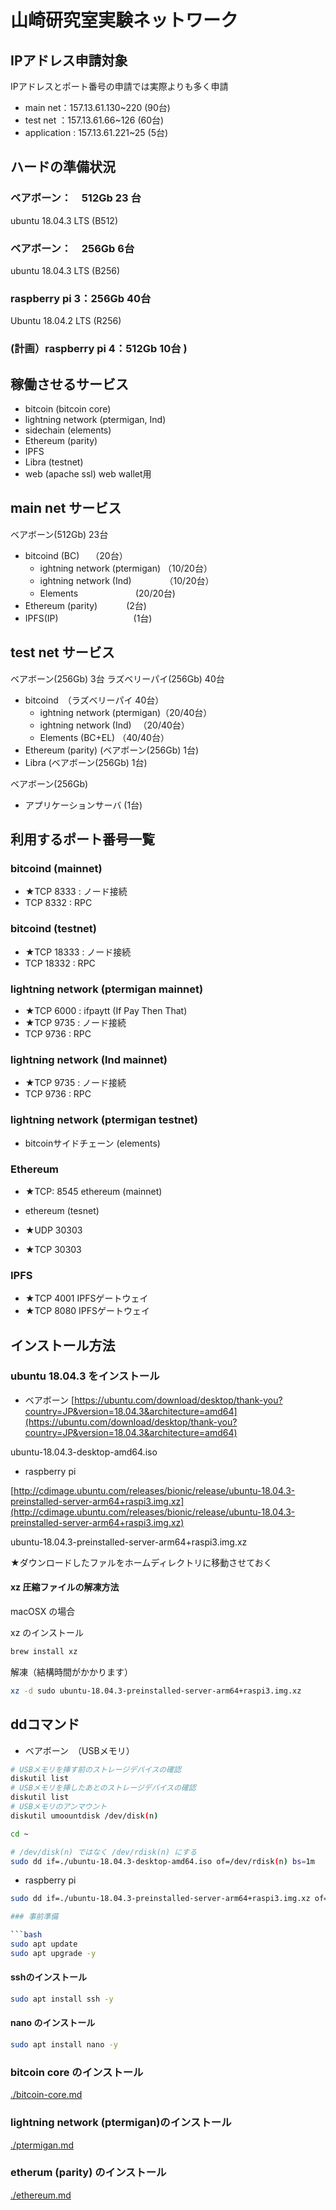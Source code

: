 # 山崎研究室実験ネットワーク

## IPアドレス申請対象

IPアドレスとポート番号の申請では実際よりも多く申請

* main net：157.13.61.130~220 (90台)
* test net   ：157.13.61.66~126   (60台)
* application : 157.13.61.221~25    (5台)

## ハードの準備状況

### ベアボーン：　512Gb 23 台 

ubuntu 18.04.3 LTS (B512)

### ベアボーン：　256Gb   6台 

ubuntu 18.04.3 LTS (B256)

### raspberry pi 3：256Gb 40台 

Ubuntu 18.04.2 LTS (R256)

### (計画）raspberry pi 4：512Gb 10台 )

## 稼働させるサービス

* bitcoin (bitcoin core)
* lightning network (ptermigan, Ind)
* sidechain (elements)
* Ethereum (parity)
* IPFS
* Libra (testnet)
* web (apache ssl) web wallet用

## main net サービス

ベアボーン(512Gb) 23台

* bitcoind (BC)　            （20台）
	* ightning network (ptermigan)   （10/20台）
	* ightning network (Ind) 　　　　（10/20台）
	* Elements 　　　　　　  (20/20台)
* Ethereum (parity)　　　     (2台)
* IPFS(IP) 　　　　　　　　 (1台)	

## test net サービス

ベアボーン(256Gb) 3台
ラズベリーパイ(256Gb) 40台

* bitcoind　（ラズベリーパイ 40台）
	* ightning network (ptermigan)（20/40台）
	* ightning network (Ind) 　（20/40台）
	* Elements (BC+EL) （40/40台）
* Ethereum (parity) (ベアボーン(256Gb) 1台)
* Libra (ベアボーン(256Gb) 1台)

ベアボーン(256Gb)
* アプリケーションサーバ (1台)

## 利用するポート番号一覧

### bitcoind (mainnet)

* ★TCP 8333 : ノード接続
* TCP 8332 : RPC

### bitcoind (testnet)

* ★TCP 18333 : ノード接続
* TCP 18332 : RPC

### lightning network (ptermigan mainnet)

* ★TCP 6000 	: ifpaytt (If Pay Then That)
* ★TCP 9735 	: ノード接続
* TCP 9736 	: RPC

### lightning network (lnd mainnet)

* ★TCP 9735 	: ノード接続
* TCP 9736 	: RPC

### lightning network (ptermigan testnet)

* bitcoinサイドチェーン (elements)

### Ethereum

* ★TCP: 8545  ethereum (mainnet)
* ethereum (tesnet)

* ★UDP 30303 
* ★TCP 30303

### IPFS

* ★TCP 4001 IPFSゲートウェイ
* ★TCP 8080 IPFSゲートウェイ

## インストール方法

### ubuntu 18.04.3 をインストール

* ベアボーン
[https://ubuntu.com/download/desktop/thank-you?country=JP&version=18.04.3&architecture=amd64](https://ubuntu.com/download/desktop/thank-you?country=JP&version=18.04.3&architecture=amd64)

ubuntu-18.04.3-desktop-amd64.iso

* raspberry pi

[http://cdimage.ubuntu.com/releases/bionic/release/ubuntu-18.04.3-preinstalled-server-arm64+raspi3.img.xz](http://cdimage.ubuntu.com/releases/bionic/release/ubuntu-18.04.3-preinstalled-server-arm64+raspi3.img.xz)

ubuntu-18.04.3-preinstalled-server-arm64+raspi3.img.xz

★ダウンロードしたファルをホームディレクトリに移動させておく

#### xz 圧縮ファイルの解凍方法

macOSX の場合

xz  のインストール

```bash
brew install xz
```

解凍（結構時間がかかります）

```bash
xz -d sudo ubuntu-18.04.3-preinstalled-server-arm64+raspi3.img.xz
```



## ddコマンド

* ベアボーン　（USBメモリ）

```bash
# USBメモリを挿す前のストレージデバイスの確認
diskutil list
# USBメモリを挿したあとのストレージデバイスの確認
diskutil list
# USBメモリのアンマウント
diskutil umoountdisk /dev/disk(n)
```


```bash
cd ~

# /dev/disk(n) ではなく /dev/rdisk(n) にする
sudo dd if=./ubuntu-18.04.3-desktop-amd64.iso of=/dev/rdisk(n) bs=1m
```

* raspberry pi

```bash
sudo dd if=./ubuntu-18.04.3-preinstalled-server-arm64+raspi3.img.xz of=/dev/rdisk(n) bs=1m

### 事前準備

```bash
sudo apt update
sudo apt upgrade -y
```

#### sshのインストール

```bash
sudo apt install ssh -y
```

#### nano のインストール

```bash
sudo apt install nano -y
```

### bitcoin core のインストール

[./bitcoin-core.md](./bitcoin-core.md)

### lightning network (ptermigan)のインストール

[./ptermigan.md](./ptermigan.md)

### etherum (parity) のインストール

[./ethereum.md](./ethereum.md)



